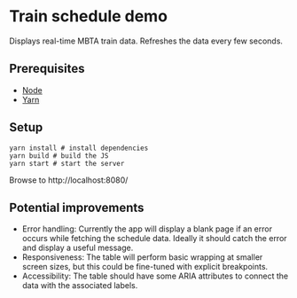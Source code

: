 # Train schedule demo
Displays real-time MBTA train data. Refreshes the data every few seconds.

## Prerequisites
* [Node](https://nodejs.org/)
* [Yarn](https://yarnpkg.com/)

## Setup
```shell
yarn install # install dependencies
yarn build # build the JS
yarn start # start the server
```
Browse to http://localhost:8080/

## Potential improvements
* Error handling: Currently the app will display a blank page if an error occurs while fetching the schedule data. Ideally it should catch the error and display a useful message.
* Responsiveness: The table will perform basic wrapping at smaller screen sizes, but this could be fine-tuned with explicit breakpoints.
* Accessibility: The table should have some ARIA attributes to connect the data with the associated labels.
